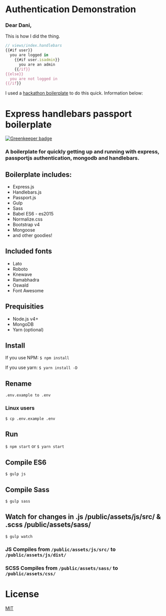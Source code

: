 # Authentication Demonstration
### Dear Dani,
This is how I did the thing.
``` Javascript
// views/index.handlebars
{{#if user}}
  you are logged in
    {{#if user.isadmin}}
      you are an admin
    {{/if}}
{{else}}
  you are not logged in
{{/if}}
```
I used a [hackathon boilerplate](https://github.com/oskaryil/exp-hbs-passport-boilerplate) to do this quick. Information below:

# Express handlebars passport boilerplate

[![Greenkeeper badge](https://badges.greenkeeper.io/oskaryil/exp-hbs-passport-boilerplate.svg)](https://greenkeeper.io/)

### A boilerplate for quickly getting up and running with express, passportjs authentication, mongodb and handlebars.


## Boilerplate includes:
* Express.js
* Handlebars.js
* Passport.js
* Gulp
* Sass
* Babel ES6 - es2015
* Normalize.css
* Bootstrap v4
* Mongoose
* and other goodies!

## Included fonts
* Lato
* Roboto
* Knewave
* Ramabhadra
* Oswald
* Font Awesome

## Prequisities
* Node.js v4+
* MongoDB
* Yarn (optional)

## Install
If you use NPM:
`$ npm install`

If you use yarn:
`$ yarn install -D`

## Rename
`.env.example to .env`
### Linux users
`$ cp .env.example .env`

## Run
`$ npm start`
or
`$ yarn start`

## Compile ES6
`$ gulp js`

## Compile Sass
`$ gulp sass`

## Watch for changes in .js /public/assets/js/src/ & .scss /public/assets/sass/
`$ gulp watch`

### JS Compiles from `/public/assets/js/src/` to `/public/assets/js/dist/`
### SCSS Compiles from `/public/assets/sass/` to `/public/assets/css/`

# License
[MIT](https://opensource.org/licenses/MIT) 
